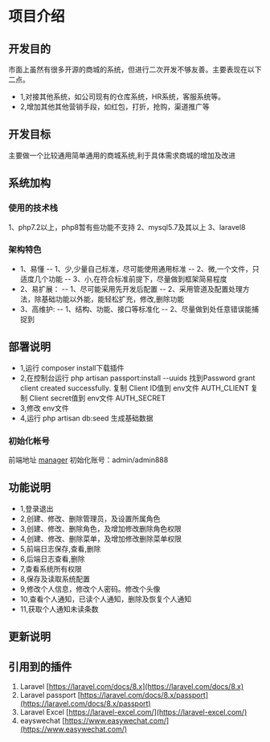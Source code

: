 # 项目介绍 
## 开发目的
市面上虽然有很多开源的商城的系统，但进行二次开发不够友善。主要表现在以下二点。
- 1,对接其他系统，如公司现有的仓库系统，HR系统，客服系统等。
- 2,增加其他其他营销手段，如红包，打折，抢购，渠道推广等
## 开发目标
主要做一个比较通用简单通用的商城系统,利于具体需求商城的增加及改进

## 系统加构
### 使用的技术栈
1、php7.2以上，php8暂有些功能不支持
2、mysql5.7及其以上
3、laravel8

### 架构特色
- 1、易懂
-- 1、少,少量自己标准，尽可能使用通用标准
-- 2、微,一个文件，只适度几个功能
-- 3、小,在符合标准前提下，尽量做到框架简易程度
- 2、易扩展：
-- 1、尽可能采用先开发后配置
-- 2、采用管道及配置处理方法，除基础功能以外能，能轻松扩充，修改,删除功能
- 3、高维护:
-- 1、结构、功能、接口等标准化
-- 2、尽量做到处任意错误能捕捉到

## 部署说明
- 1,运行 composer install下载插件
- 2,在控制台运行 
php artisan passport:install --uuids 
找到Password grant client created successfully.
复制 Client ID值到 env文件 AUTH_CLIENT
复制 Client secret值到 env文件 AUTH_SECRET
- 3,修改 env文件   
- 4,运行 php artisan db:seed 生成基础数据

### 初始化帐号
前端地址  [manager](heekit-mall/manager)
初始化账号：admin/admin888

## 功能说明
- 1,登录退出
- 2,创建、修改、删除管理员，及设置所属角色
- 3,创建、修改、删除角色，及增加修改删除角色权限
- 4,创建、修改、删除菜单，及增加修改删除菜单权限
- 5,前端日志保存,查看,删除
- 6,后端日志查看,删除
- 7,查看系统所有权限
- 8,保存及读取系统配置
- 9,修改个人信息，修改个人密码。修改个头像
- 10,查看个人通知，已读个人通知，删除及恢复个人通知
- 11,获取个人通知未读条数

## 更新说明

## 引用到的插件
1.  Laravel  [https://laravel.com/docs/8.x](https://laravel.com/docs/8.x)
2.  Laravel passport  [https://laravel.com/docs/8.x/passport](https://laravel.com/docs/8.x/passport)
3.  Laravel Excel  [https://laravel-excel.com/](https://laravel-excel.com/)
4.  eayswechat  [https://www.easywechat.com/](https://www.easywechat.com/)
